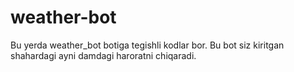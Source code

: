 # weather-bot
Bu yerda weather_bot botiga tegishli kodlar bor. Bu bot siz kiritgan shahardagi ayni damdagi haroratni chiqaradi.
